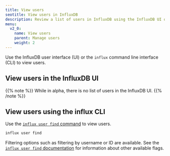 ```yaml
---
title: View users
seotitle: View users in InfluxDB
description: Review a list of users in InfluxDB using the InfluxDB UI or the influx CLI.
menu:
  v2_0:
    name: View users
    parent: Manage users
    weight: 2
---
```


Use the InfluxDB user interface (UI) or the `influx` command line interface (CLI)
to view users.

## View users in the InfluxDB UI

{{% note %}}
While in alpha, there is no list of users in the InfluxDB UI.
{{% /note %}}

## View users using the influx CLI

Use the [`influx user find` command](/v2.0/reference/cli/influx/user/find)
to view users.

```sh
influx user find
```

Filtering options such as filtering by username or ID are available.
See the [`influx user find` documentation](/v2.0/reference/cli/influx/user/find)
for information about other available flags.
